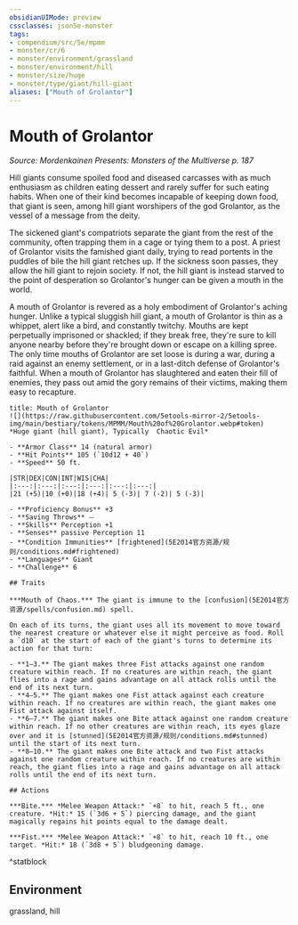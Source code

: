 ```yaml
---
obsidianUIMode: preview
cssclasses: json5e-monster
tags:
- compendium/src/5e/mpmm
- monster/cr/6
- monster/environment/grassland
- monster/environment/hill
- monster/size/huge
- monster/type/giant/hill-giant
aliases: ["Mouth of Grolantor"]
---
```

# Mouth of Grolantor
*Source: Mordenkainen Presents: Monsters of the Multiverse p. 187*  

Hill giants consume spoiled food and diseased carcasses with as much enthusiasm as children eating dessert and rarely suffer for such eating habits. When one of their kind becomes incapable of keeping down food, that giant is seen, among hill giant worshipers of the god Grolantor, as the vessel of a message from the deity.

The sickened giant's compatriots separate the giant from the rest of the community, often trapping them in a cage or tying them to a post. A priest of Grolantor visits the famished giant daily, trying to read portents in the puddles of bile the hill giant retches up. If the sickness soon passes, they allow the hill giant to rejoin society. If not, the hill giant is instead starved to the point of desperation so Grolantor's hunger can be given a mouth in the world.

A mouth of Grolantor is revered as a holy embodiment of Grolantor's aching hunger. Unlike a typical sluggish hill giant, a mouth of Grolantor is thin as a whippet, alert like a bird, and constantly twitchy. Mouths are kept perpetually imprisoned or shackled; if they break free, they're sure to kill anyone nearby before they're brought down or escape on a killing spree. The only time mouths of Grolantor are set loose is during a war, during a raid against an enemy settlement, or in a last-ditch defense of Grolantor's faithful. When a mouth of Grolantor has slaughtered and eaten their fill of enemies, they pass out amid the gory remains of their victims, making them easy to recapture.

```ad-statblock
title: Mouth of Grolantor
![](https://raw.githubusercontent.com/5etools-mirror-2/5etools-img/main/bestiary/tokens/MPMM/Mouth%20of%20Grolantor.webp#token)
*Huge giant (hill giant), Typically  Chaotic Evil*

- **Armor Class** 14 (natural armor)
- **Hit Points** 105 (`10d12 + 40`)
- **Speed** 50 ft.

|STR|DEX|CON|INT|WIS|CHA|
|:---:|:---:|:---:|:---:|:---:|:---:|
|21 (+5)|10 (+0)|18 (+4)| 5 (-3)| 7 (-2)| 5 (-3)|

- **Proficiency Bonus** +3
- **Saving Throws** ⏤
- **Skills** Perception +1
- **Senses** passive Perception 11
- **Condition Immunities** [frightened](5E2014官方资源/规则/conditions.md#frightened)
- **Languages** Giant
- **Challenge** 6

## Traits

***Mouth of Chaos.*** The giant is immune to the [confusion](5E2014官方资源/spells/confusion.md) spell.

On each of its turns, the giant uses all its movement to move toward the nearest creature or whatever else it might perceive as food. Roll a `d10` at the start of each of the giant's turns to determine its action for that turn:

- **1–3.** The giant makes three Fist attacks against one random creature within reach. If no creatures are within reach, the giant flies into a rage and gains advantage on all attack rolls until the end of its next turn.  
- **4–5.** The giant makes one Fist attack against each creature within reach. If no creatures are within reach, the giant makes one Fist attack against itself.  
- **6–7.** The giant makes one Bite attack against one random creature within reach. If no other creatures are within reach, its eyes glaze over and it is [stunned](5E2014官方资源/规则/conditions.md#stunned) until the start of its next turn.  
- **8–10.** The giant makes one Bite attack and two Fist attacks against one random creature within reach. If no creatures are within reach, the giant flies into a rage and gains advantage on all attack rolls until the end of its next turn.  

## Actions

***Bite.*** *Melee Weapon Attack:* `+8` to hit, reach 5 ft., one creature. *Hit:* 15 (`3d6 + 5`) piercing damage, and the giant magically regains hit points equal to the damage dealt.

***Fist.*** *Melee Weapon Attack:* `+8` to hit, reach 10 ft., one target. *Hit:* 18 (`3d8 + 5`) bludgeoning damage.
```
^statblock

## Environment

grassland, hill